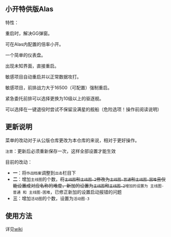## 小开特供版Alas

特性：

重启时，解决GG弹窗。

可在Alas内配置的倍率小开。

一个简单的仪表盘。

出现未知界面，直接重启。

敏感项目自动重启并以正常数据攻打。

敏感项目，前排战力大于16500（可配置）强制重启。

紧急委托前排可以选择更换为10级以上的驱逐舰。

可以选择在一键退役时尝试不保留没满星的舰船（危险选项！操作前阅读说明）

## 更新说明

菜单的改动对于从公版仓库更改为本仓库的来说，相对于更好操作。

`注意`：更新后必须重新保存一次，这样全部设置才能生效

目前的改动：

- **一**：将`作战档案`调整到`出击`栏目下
- **二**：增加`主线图`的个数，~~将`主线图`和`主线图-2`修改为`主线图-普通`和`主线图-困难`且仅能设置成对应名称的难度，新加的设置为`主线图`和`主线图-2`~~`增加的设置为 主线图-普通 和 主线图-困难`，已修正新加的设置启动报错的问题
- **三**：增加`活动图`的个数，设置为`活动图-3`

## 使用方法
详见[wiki](https://github.com/MengNianxiaoyao/AzurLaneAutoScript/wiki)